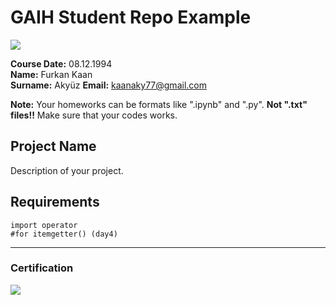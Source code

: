 # GAIH Student Repo Example
![](img/newlogo.png)

**Course Date:** 08.12.1994  
**Name:** Furkan Kaan  
**Surname:** Akyüz 
**Email:** kaanaky77@gmail.com  

**Note:** Your homeworks can be formats like ".ipynb" and ".py". **Not ".txt" files!!** Make sure that your codes works.  

## Project Name
Description of your project.

## Requirements
```
import operator
#for itemgetter() (day4)

```
---

### Certification
![](img/TopLearnerCertificate.png)

